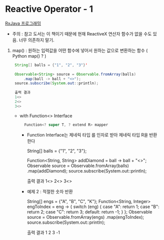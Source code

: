 # Reactive Operator - 1

[RxJava 프로그래밍](http://www.yes24.com/Product/goods/45506284)

- 주의 : 참고 도서는 이 책이기 때문에 현재 ReactiveX 연산자 함수가 없을 수도 있음. 너무 의존하지 말기.

1. map() : 원하는 입력값을 어떤 함수에 넣어서 원하는 값으로 변환하는 함수 ( Python map() ? )

   ```java
    String[] balls = {"1", "2", "3"}'
    
    Observable<String> source = Observable.fromArray(balls)
    	.map(ball -> ball + "<>");
    source.subscribe(System.out::println);
    
    출력 결과
    1<>
    2<>
    3<>
   ```

   - with Function<> Interface

     ```java
       Function<? super T, ? extend R> mapper
     ```

     - Function Interface는 제네릭 타입 <T>를 인자로 받아 제네릭 타입 R을 반환한다

       String[] balls = {"1", "2", "3"};

       Function<String, String> addDiamond = ball -> ball + "<>"; Observable<String> source = Observable.fromArray(balls) .map(addDiamond); source.subscribe(System.out::println);

       출력 결과 1<> 2<> 3<>

     - 예제 2 : 적절한 숫자 반환

       String[] engs = {"A", "B", "C", "K"}; Function<String, Integer> engToIndex = eng -> { switch (eng) { case "A": return 1; case "B": return 2; case "C": return 3; default: return -1; } }; Observable<Integer> source = Observable.fromArray(engs) .map(engToIndex); source.subscribe(System.out::println);

       출력 결과 1 2 3 -1